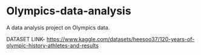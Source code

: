 # Olympics-data-analysis
A data analysis project on Olympics data. 

DATASET LINK- https://www.kaggle.com/datasets/heesoo37/120-years-of-olympic-history-athletes-and-results
